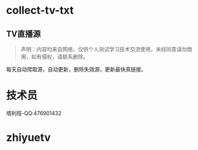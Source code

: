 # collect-tv-txt

## TV直播源
> 声明：内容均来自网络，仅供个人测试学习技术交流使用，未经同意请勿商用，如有侵权，请联系删除。

每天自动爬取源，自动更新，删除失效源，更新最快真链接。

# 技术员
塔利班-QQ:476901432
# zhiyuetv
